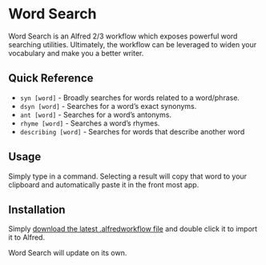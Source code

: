 # Word Search
Word Search is an Alfred 2/3 workflow which exposes powerful word searching utilities. Ultimately, the workflow can be leveraged to widen your vocabulary and make you a better writer.

## Quick Reference
* `syn [word]` - Broadly searches for words related to a word/phrase.
* `dsyn [word]` - Searches for a word’s exact synonyms.
* `ant [word]` - Searches for a word’s antonyms.
* `rhyme [word]` - Searches a word’s rhymes.
* `describing [word]` - Searches for words that describe another word
## Usage
Simply type in a command. Selecting a result will copy that word to your clipboard and automatically paste it in the front most app. 

## Installation
Simply [download the latest .alfredworkflow file](https://github.com/isaacpz/Alfred-WordSearch/releases/latest) and double click it to import it to Alfred.

Word Search will update on its own.
